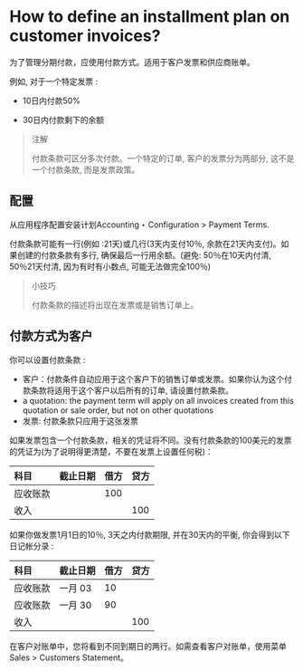 # How to define an installment plan on customer invoices?

为了管理分期付款，应使用付款方式。适用于客户发票和供应商账单。

例如, 对于一个特定发票 :

* 10日内付款50%

* 30日内付款剩下的余额

> 注解
>
> 付款条款可区分多次付款。一个特定的订单, 客户的发票分为两部分, 这不是一个付款条款, 而是发票政策。

## 配置

从应用程序配置安装计划Accounting ‣ Configuration &gt; Payment Terms.

付款条款可能有一行\(例如 :21天\)或几行\(3天内支付10％, 余款在21天内支付\)。如果创建的付款条款有多行, 确保最后一行用余额。\(避免: 50％在10天内付清, 50％21天付清, 因为有时有小数点, 可能无法做完全100％\)

> 小技巧
>
> 付款条款的描述将出现在发票或是销售订单上。

## 付款方式为客户

你可以设置付款条款 :

* 客户：付款条件自动应用于这个客户下的销售订单或发票。如果你认为这个付款条款将适用于这个客户以后所有的订单, 请设置付款条款。
* a quotation: the payment term will apply on all invoices created from this quotation or sale order, but not on other quotations
* 发票: 付款条款只应用于这张发票

如果发票包含一个付款条款，相关的凭证将不同。没有付款条款的100美元的发票的凭证为\(为了说明得更清楚，不要在发票上设置任何税\)：

| 科目 | 截止日期 | 借方 | 贷方 |
| :--- | :--- | :--- | :--- |
| 应收账款 |  | 100 |  |
| 收入 |  |  | 100 |

如果你做发票1月1日的10％, 3天之内付款期限, 并在30天内的平衡, 你会得到以下日记帐分录 :

| 科目 | 截止日期 | 借方 | 贷方 |
| :--- | :--- | :--- | :--- |
| 应收账款 | 一月 03 | 10 |  |
| 应收账款 | 一月 30 | 90 |  |
| 收入 |  |  | 100 |

在客户对账单中，您将看到不同到期日的两行。如需查看客户对账单，使用菜单Sales &gt; Customers Statement。

